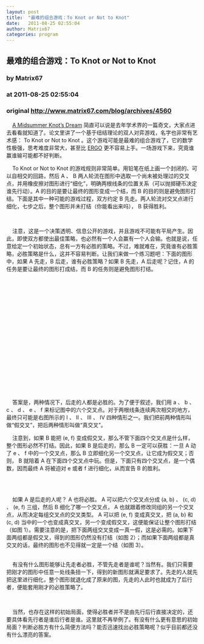 ```yaml
---
layout: post
title:  "最难的组合游戏：To Knot or Not to Knot"
date:   2011-08-25 02:55:04
author: Matrix67
categories: program
---
```


## 最难的组合游戏：To Knot or Not to Knot
### by Matrix67
### at 2011-08-25 02:55:04
### original <http://www.matrix67.com/blog/archives/4560>

<p>    <a href="http://arxiv.org/abs/1003.4494">A Midsummer Knot’s Dream</a> 简直可以说是去年学术界的一篇奇文，大家点进去看看就知道了。论文里讲了一个基于纽结理论的双人对弈游戏，名字也非常有艺术感： To Knot or Not to Knot 。这个游戏可能是最难的组合游戏了，它的数学性极强，思考难度非常大，甚至比 <a href="http://www.matrix67.com/blog/archives/4400">ERGO</a> 更不容易上手。一场游戏下来，究竟谁赢谁输可能都不好判断。</p>
<p>    To Knot or Not to Knot 的游戏规则非常简单。用铅笔在纸上画一个封闭的、可以自相交的回路，然后 A 、 B 两人轮流在图形中选取一个尚未被处理过的交叉点，并用橡皮擦对图形进行“细化”，明确两根线条的位置关系（可以抛掷硬币决定谁先行动）。A 的目的是要让最终的图形变成一个结，而 B 的目的则是避免图形打结。下面是其中一种可能的游戏过程，双方约定 B 先走。两人轮流对交叉点进行细化，七步之后，整个图形并未打结（你能看出来吗）， B 获得胜利。</p>
<p>      <img src="http://www.matrix67.com/blogimage_2011/201108251.png" alt=""></p>
<p>    注意，这是一个决策透明、信息公开的游戏，并且游戏不可能有平局产生。因此，即使双方都使出最佳策略，也必然有一个人会赢有一个人会输。也就是说，任意给定一个初始状态，总有一方有必胜的策略。不过，难就难在，究竟谁有必胜策略，必胜策略是什么，这并不容易判断。让我们来做一个练习题吧：下面的图形中，如果 A 先走，B 后走，谁有必胜策略？如果 B 先走，A 后走呢？记住，A 的任务是要让最终的图形打成结，而 B 的任务则是避免图形打结。</p>
<p>      <img src="http://www.matrix67.com/blogimage_2011/201108252.png" alt=""></p>
<p><span></span><br>
 <br>
 <br>
 <br>
 <br>
 <br>
 <br>
 <br>
 <br>
 <br>
 <br>
 <br>
 <br>
 <br>
 <br>
      <img src="http://www.matrix67.com/blogimage_2011/201108253.png" alt=""></p>
<p>    答案是，两种情况下，后走的人都是必胜的。为了便于叙述，我们用 a 、 b 、 c 、 d 、 e 、 f 来标记图中的六个交叉点。对于两根线条连续两次相交的地方，最终只可能是右图所示的 I 、 II 、 III 、 IV 四种情形之一。我们把前两种情形叫做“假交叉”，把后两种情形叫做“真交叉”。</p>
<p>    注意到，如果 B 能把 (e, f) 变成假交叉，那么不管下面四个交叉点是什么样，整个图形必然不打结。因此，如果 B 是后走的，那么 B 一定可以获胜：一旦 A 动了 e 、 f 中的一个交叉点，那么 B 立即细化另一个交叉点，让它成为假交叉；否则， B 就陪着 A 在下面四个交叉点中玩。但是，下面只有四个交叉点，是一个偶数，因而最终 A 将被迫对 e 或者 f 进行细化，从而宣告 B 的胜利。</p>
<p> <br>
      <img src="http://www.matrix67.com/blogimage_2011/201108254.png" alt=""></p>
<p>    如果 A 是后走的人呢？ A 也将必胜。 A 可以把六个交叉点分成 (a, b) 、 (c, d) 、 (e, f) 三组，然后 B 细化了哪一个交叉点， A 也就跟着修改同组的另一个交叉点，从而决定每组交叉点的交叉类型。 A 可以把 (e, f) 变成真交叉，把 (a, b) 和 (c, d) 当中的一个也变成真交叉，另一个变成假交叉，这便能保证让整个图形打结（如图 1）。需要注意的是，把下面两组交叉变成一真一假，这是必需的。如果下面两组都是假交叉，得到的图形仍然没有打结（如图 2）；而如果下面两组都是真交叉的话，最终的图形也不见得就一定是一个结（如图 3）。</p>
<p> <br>
    有没有什么图形能够让先走者必胜，不管先走者是谁呢？当然有。我们只需要把刚才的图形中任意一处线条扭一下，得到的新图形就满足要求了。先走的人就先把这里进行细化，整个图形就退化成了原来的图，先走的人此时也就成为了后行者，便能套用刚才的必胜策略了。</p>
<p>      <img src="http://www.matrix67.com/blogimage_2011/201108255.png" alt=""></p>
<p>    当然，也存在这样的初始局面，使得必胜者并不是由先行后行直接决定的，还要具体看先行者是谁后行者是谁。这里就不再举例了。有没有什么更有意思的初始局面？判断必胜方有什么简便方法吗？能否迅速找出必胜策略呢？似乎目前都还没有什么漂亮的答案。</p><img src="http://www1.feedsky.com/t1/565169444/matrix67/feedsky/s.gif?r=http://www.matrix67.com/blog/archives/4560" border="0" height="0" width="0">